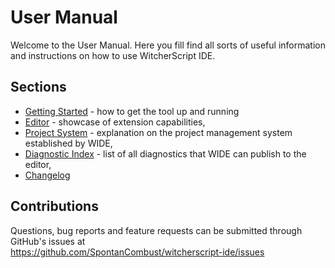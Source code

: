 # User Manual

Welcome to the User Manual. Here you fill find all sorts of useful information and instructions on how to use WitcherScript IDE.

## Sections
- [Getting Started](getting-started.md) - how to get the tool up and running
- [Editor](editor.md) - showcase of extension capabilities,
- [Project System](project-system.md) - explanation on the project management system established by WIDE,
- [Diagnostic Index](diagnostic-index.md) - list of all diagnostics that WIDE can publish to the editor,
- [Changelog](changelog.md)

## Contributions
Questions, bug reports and feature requests can be submitted through GitHub's issues at <br>
<https://github.com/SpontanCombust/witcherscript-ide/issues>